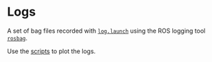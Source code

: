 Logs
====

A set of bag files recorded with [`log.launch`](../launch/log.launch)
using the ROS logging tool [`rosbag`](http://wiki.ros.org/rosbag).

Use the [scripts](../scripts/README.md) to plot the logs.
